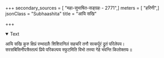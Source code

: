 +++
secondary_sources = [ "महा-सुभाषित-सङ्ग्रहः - 2771",]
meters = [ "हरिणी",]
jsonClass = "Subhaashita"
title = "आयि सखि"

+++

<details open><summary>Text</summary>

आयि सखि कुरु क्षिप्रं रम्भादलैः शिशिरानिलं सहचरि तनौ सत्कर्पूरं द्रुतं परिलेपय।  
सरसबिसिनीपत्रैस्तल्पं प्रिये परिकल्पय स्फुटमिति विभो तस्या गेहे भवन्ति किलोक्तयः॥
</details>
